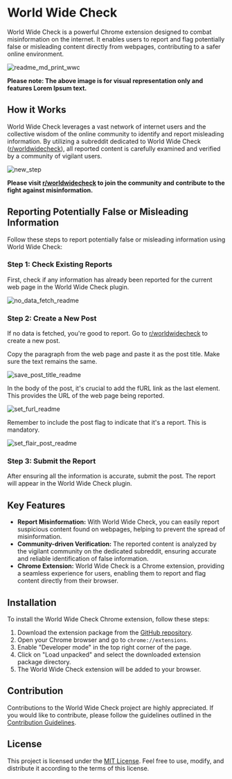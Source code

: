 # World Wide Check

World Wide Check is a powerful Chrome extension designed to combat misinformation on the internet. It enables users to report and flag potentially false or misleading content directly from webpages, contributing to a safer online environment.

![readme_md_print_wwc](https://github.com/itsyoboygod/world-wide-check/assets/58955082/62ecd88d-a227-4523-84eb-ccc5ccc9ffcd)

**Please note: The above image is for visual representation only and features Lorem Ipsum text.**

## How it Works

World Wide Check leverages a vast network of internet users and the collective wisdom of the online community to identify and report misleading information. By utilizing a subreddit dedicated to World Wide Check ([r/worldwidecheck](https://www.reddit.com/r/worldwidecheck/)), all reported content is carefully examined and verified by a community of vigilant users.

![new_step](https://github.com/itsyoboygod/world-wide-check/assets/58955082/397f7076-7c64-4492-949d-64d42d258ba3)

**Please visit [r/worldwidecheck](https://www.reddit.com/r/worldwidecheck/) to join the community and contribute to the fight against misinformation.**

## Reporting Potentially False or Misleading Information

Follow these steps to report potentially false or misleading information using World Wide Check:

### Step 1: Check Existing Reports

First, check if any information has already been reported for the current web page in the World Wide Check plugin.

![no_data_fetch_readme](https://github.com/itsyoboygod/world-wide-check/assets/58955082/62652254-30cc-4a1a-8484-9b7bd623f28b)


### Step 2: Create a New Post

If no data is fetched, you're good to report. Go to [r/worldwidecheck](https://www.reddit.com/r/worldwidecheck/) to create a new post.

Copy the paragraph from the web page and paste it as the post title. Make sure the text remains the same.

![save_post_title_readme](https://github.com/itsyoboygod/world-wide-check/assets/58955082/eaf318b5-ac3e-43ea-8598-3bc882952e38)

In the body of the post, it's crucial to add the fURL link as the last element. This provides the URL of the web page being reported.

![set_furl_readme](https://github.com/itsyoboygod/world-wide-check/assets/58955082/6a278441-2fc0-48b3-90a8-92dabcaad9a6)

Remember to include the post flag to indicate that it's a report. This is mandatory.

![set_flair_post_readme](https://github.com/itsyoboygod/world-wide-check/assets/58955082/043c67a1-4450-4b22-b35f-0e4bf10253a2)

### Step 3: Submit the Report

After ensuring all the information is accurate, submit the post. The report will appear in the World Wide Check plugin.

## Key Features

- **Report Misinformation:** With World Wide Check, you can easily report suspicious content found on webpages, helping to prevent the spread of misinformation.
- **Community-driven Verification:** The reported content is analyzed by the vigilant community on the dedicated subreddit, ensuring accurate and reliable identification of false information.
- **Chrome Extension:** World Wide Check is a Chrome extension, providing a seamless experience for users, enabling them to report and flag content directly from their browser.

## Installation

To install the World Wide Check Chrome extension, follow these steps:

1. Download the extension package from the [GitHub repository](https://github.com/itsyoboygod/world-wide-check).
2. Open your Chrome browser and go to `chrome://extensions`.
3. Enable "Developer mode" in the top right corner of the page.
4. Click on "Load unpacked" and select the downloaded extension package directory.
5. The World Wide Check extension will be added to your browser.

## Contribution

Contributions to the World Wide Check project are highly appreciated. If you would like to contribute, please follow the guidelines outlined in the [Contribution Guidelines](CONTRIBUTING.md).

## License

This project is licensed under the [MIT License](LICENSE.md). Feel free to use, modify, and distribute it according to the terms of this license.

